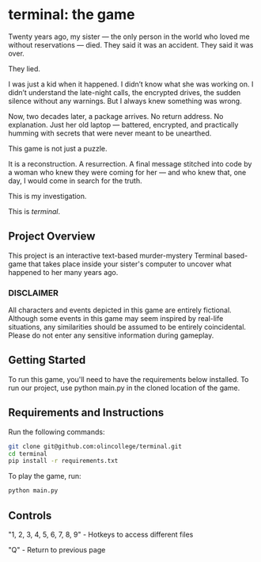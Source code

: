 # terminal: the game

Twenty years ago, my sister — the only person in the world who loved me without reservations — died. They said it was an accident. They said it was over.

They lied.

I was just a kid when it happened. I didn’t know what she was working on. I didn’t understand the late-night calls, the encrypted drives, the sudden silence without any warnings. But I always knew something was wrong.

Now, two decades later, a package arrives. No return address. No explanation. Just her old laptop — battered, encrypted, and practically humming with secrets that were never meant to be unearthed.

This game is not just a puzzle.

It is a reconstruction. A resurrection. A final message stitched into code by a woman who knew they were coming for her — and who knew that, one day, I would come in search for the truth.

This is my investigation.

This is *terminal*.

## Project Overview

This project is an interactive text-based murder-mystery Terminal based-game that takes place inside your sister's computer to uncover what happened to her many years ago.


### DISCLAIMER

All characters and events depicted in this game are entirely fictional. Although some events in this game may seem inspired by real-life situations, any similarities should be assumed to be entirely coincidental. Please do not enter any sensitive information during gameplay.


## Getting Started

To run this game, you'll need to have the requirements below installed. To run our project, use python main.py in the cloned location of the game.

## Requirements and Instructions

Run the following commands:
```bash
git clone git@github.com:olincollege/terminal.git
cd terminal
pip install -r requirements.txt
```

To play the game, run:
```bash
python main.py
```


## Controls
"1, 2, 3, 4, 5, 6, 7, 8, 9" - Hotkeys to access different files

"Q" - Return to previous page

